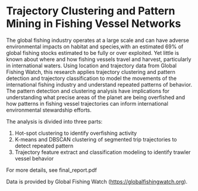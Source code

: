 # Trajectory Clustering and Pattern Mining in Fishing Vessel Networks

The global fishing industry operates at a large scale and can have adverse environmental impacts on habitat and species,with an estimated 69% of global fishing stocks estimated to be fully or over exploited. Yet little is known about where and how fishing vessels travel and harvest, particularly in international waters. Using location and trajectory data from Global Fishing Watch, this research applies trajectory clustering and pattern detection and trajectory classification to model the movements of the international fishing industry and understand repeated patterns of behavior. The pattern detection and clustering analysis have implications for understanding what precise areas of the planet are being overfished and how patterns in fishing vessel trajectories can inform international environmental stewardship efforts.

The analysis is divided into three parts:

1) Hot-spot clustering to identify overfishing activity
2) K-means and DBSCAN clustering of segmented trip trajectories to detect repeated pattern
3) Trajectory feature extract and classification modeling to identify trawler vessel behavior

For more details, see final_report.pdf

Data is provided by Global Fishing Watch (https://globalfishingwatch.org).
